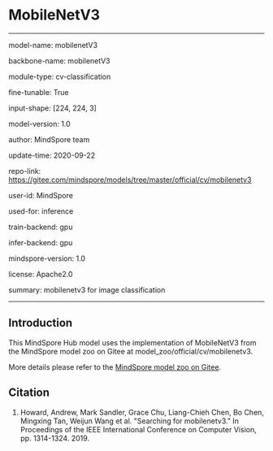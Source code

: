 # MobileNetV3

---

model-name: mobilenetV3

backbone-name: mobilenetV3

module-type: cv-classification

fine-tunable: True

input-shape: [224, 224, 3]

model-version: 1.0

author: MindSpore team

update-time: 2020-09-22

repo-link: <https://gitee.com/mindspore/models/tree/master/official/cv/mobilenetv3>

user-id: MindSpore

used-for: inference

train-backend: gpu

infer-backend: gpu

mindspore-version: 1.0

license: Apache2.0

summary: mobilenetv3 for image classification

---

## Introduction

This MindSpore Hub model uses the implementation of MobileNetV3 from the MindSpore model zoo on Gitee at model_zoo/official/cv/mobilenetv3.

More details please refer to the [MindSpore model zoo on Gitee](https://gitee.com/mindspore/models/blob/master/official/cv/mobilenetv3/Readme.md).

## Citation

1. Howard, Andrew, Mark Sandler, Grace Chu, Liang-Chieh Chen, Bo Chen, Mingxing Tan, Weijun Wang et al. "Searching for mobilenetv3." In Proceedings of the IEEE International Conference on Computer Vision, pp. 1314-1324. 2019.
